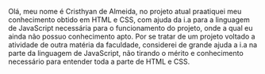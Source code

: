 Olá, meu nome é Cristhyan de Almeida, no projeto atual praatiquei meu conhecimento obtido em HTML e CSS, com ajuda da i.a para a linguagem de JavaScript necessária para o funcionamento do projeto, onde a qual eu ainda não possuo conhecimento apto. Por se tratar de um projeto voltado a atividade de outra matéria da faculdade, considerei de grande ajuda a i.a na parte da linguagem de JavaScript, não tirando o mérito e conhecimento necessário para entender toda a parte de HTML e CSS.
